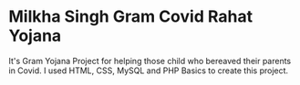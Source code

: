 # Milkha Singh Gram Covid Rahat Yojana
It's Gram Yojana Project for helping those child who bereaved their parents in Covid. I used HTML, CSS, MySQL and PHP Basics to create this project.
